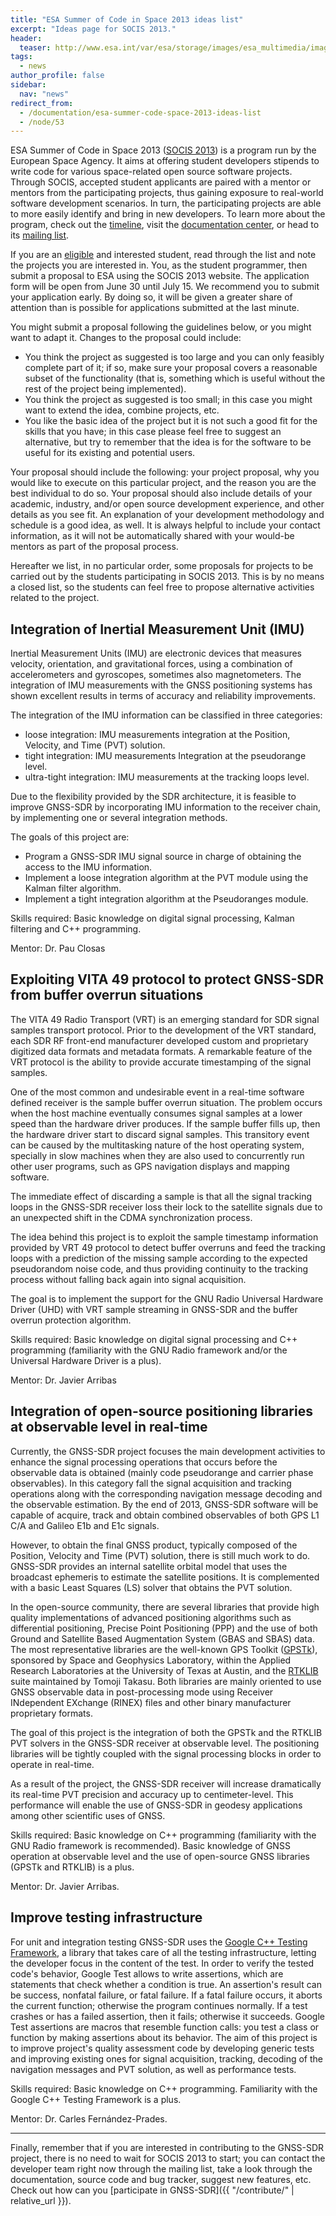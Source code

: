 ```yaml
---
title: "ESA Summer of Code in Space 2013 ideas list"
excerpt: "Ideas page for SOCIS 2013."
header:
  teaser: http://www.esa.int/var/esa/storage/images/esa_multimedia/images/2015/03/socis/15309314-1-eng-GB/SOCIS_large.jpg
tags:
  - news
author_profile: false
sidebar:
  nav: "news"
redirect_from:
  - /documentation/esa-summer-code-space-2013-ideas-list
  - /node/53
---
```


ESA Summer of Code in Space 2013 ([SOCIS 2013](https://socis.esa.int/about/)) is a program run by the European Space Agency. It aims at offering student developers stipends to write code for various space-related open source software projects. Through SOCIS, accepted student applicants are paired with a mentor or mentors from the participating projects, thus gaining exposure to real-world software development scenarios. In turn, the participating projects are able to more easily identify and bring in new developers. To learn more about the program, check out the [timeline](https://socis.esa.int/timeline/), visit the [documentation center](https://socis.esa.int/frequently-asked-questions/), or head to its [mailing list](https://groups.google.com/forum/#!forum/esa-socis).

If you are an [eligible](https://socis.esa.int/frequently-asked-questions/) and interested student, read through the list and note the projects you are interested in. You, as the student programmer, then submit a proposal to ESA using the SOCIS 2013 website. The application form will be open from June 30 until July 15. We recommend you to submit your application early. By doing so, it will be given a greater share of attention than is possible for applications submitted at the last minute.

You might submit a proposal following the guidelines below, or you might want to adapt it. Changes to the proposal could include:

  * You think the project as suggested is too large and you can only feasibly complete part of it; if so, make sure your proposal covers a reasonable subset of the functionality (that is, something which is useful without the rest of the project being implemented).
  * You think the project as suggested is too small; in this case you might want to extend the idea, combine projects, etc.
  * You like the basic idea of the project but it is not such a good fit for the skills that you have; in this case please feel free to suggest an alternative, but try to remember that the idea is for the software to be useful for its existing and potential users.

Your proposal should include the following: your project proposal, why you would like to execute on this particular project, and the reason you are the best individual to do so. Your proposal should also include details of your academic, industry, and/or open source development experience, and other details as you see fit. An explanation of your development methodology and schedule is a good idea, as well. It is always helpful to include your contact information, as it will not be automatically shared with your would-be mentors as part of the proposal process.

Hereafter we list, in no particular order, some proposals for projects to be carried out by the students participating in SOCIS 2013. This is by no means a closed list, so the students can feel free to propose alternative activities related to the project.



## Integration of Inertial Measurement Unit (IMU)

Inertial Measurement Units (IMU) are electronic devices that measures velocity, orientation, and gravitational forces, using a combination of accelerometers and gyroscopes, sometimes also magnetometers. The integration of IMU measurements with the GNSS positioning systems has shown excellent results in terms of accuracy and reliability improvements.

The integration of the IMU information can be classified in three categories:

  * loose integration: IMU measurements integration at the Position, Velocity, and Time (PVT) solution.
  * tight integration: IMU measurements Integration at the pseudorange level.
  * ultra-tight integration: IMU measurements at the tracking loops level.

Due to the flexibility provided by the SDR architecture, it is feasible to improve GNSS-SDR by incorporating IMU information to the receiver chain, by implementing one or several integration methods.

The goals of this project are:

* Program a GNSS-SDR IMU signal source in charge of obtaining the access to the IMU information.
* Implement a loose integration algorithm at the PVT module using the Kalman filter algorithm.
* Implement a tight integration algorithm at the Pseudoranges module.


Skills required: Basic knowledge on digital signal processing, Kalman filtering and C++ programming.

Mentor: Dr. Pau Closas


## Exploiting VITA 49 protocol to protect GNSS-SDR from buffer overrun situations

The VITA 49 Radio Transport (VRT) is an emerging standard for SDR signal samples transport protocol. Prior to the development of the VRT standard, each SDR RF front-end manufacturer developed custom and proprietary digitized data formats and metadata formats. A remarkable feature of the VRT protocol is the ability to provide accurate timestamping of the signal samples.

One of the most common and undesirable event in a real-time software defined receiver is the sample buffer overrun situation. The problem occurs when the host machine eventually consumes signal samples at a lower speed than the hardware driver produces. If the sample buffer fills up, then the hardware driver start to discard signal samples. This transitory event can be caused by the multitasking nature of the host operating system, specially in slow machines when they are also used to concurrently run other user programs, such as GPS navigation displays and mapping software.

The immediate effect of discarding a sample is that all the signal tracking loops in the GNSS-SDR receiver loss their lock to the satellite signals due to an unexpected shift in the CDMA synchronization process.

The idea behind this project is to exploit the sample timestamp information provided by VRT 49 protocol to detect buffer overruns and feed the tracking loops with a prediction of the missing sample according to the expected pseudorandom noise code, and thus providing continuity to the tracking process without falling back again into signal acquisition.

The goal is to implement the support for the GNU Radio Universal Hardware Driver (UHD) with VRT sample streaming in GNSS-SDR and the buffer overrun protection algorithm.

Skills required: Basic knowledge on digital signal processing and C++ programming (familiarity with the GNU Radio framework and/or the Universal Hardware Driver is a plus).

Mentor: Dr. Javier Arribas

## Integration of open-source positioning libraries at observable level in real-time

Currently, the GNSS-SDR project focuses the main development activities to enhance the signal processing operations that occurs before the observable data is obtained (mainly code pseudorange and carrier phase observables). In this category fall the signal acquisition and tracking operations along with the corresponding navigation message decoding and the observable estimation. By the end of 2013, GNSS-SDR software will be capable of acquire, track and obtain combined observables of both GPS L1 C/A and Galileo E1b and E1c signals.

However, to obtain the final GNSS product, typically composed of the Position, Velocity and Time (PVT) solution, there is still much work to do. GNSS-SDR provides an internal satellite orbital model that uses the broadcast ephemeris to estimate the satellite positions. It is complemented with a basic Least Squares (LS) solver that obtains the PVT solution.

In the open-source community, there are several libraries that provide high quality implementations of advanced positioning algorithms such as differential positioning, Precise Point Positioning (PPP) and the use of both Ground and Satellite Based Augmentation System (GBAS and SBAS) data. The most representative libraries are the well-known GPS Toolkit ([GPSTk](https://github.com/SGL-UT/GPSTk)), sponsored by Space and Geophysics Laboratory, within the Applied Research Laboratories at the University of Texas at Austin, and the [RTKLIB](http://www.rtklib.com/) suite maintained by Tomoji Takasu. Both libraries are mainly oriented to use GNSS observable data in post-processing mode using Receiver INdependent EXchange (RINEX) files and other binary manufacturer proprietary formats.

The goal of this project is the integration of both the GPSTk and the RTKLIB PVT solvers in the GNSS-SDR receiver at observable level. The positioning libraries will be tightly coupled with the signal processing blocks in order to operate in real-time.

As a result of the project, the GNSS-SDR receiver will increase dramatically its real-time PVT precision and accuracy up to centimeter-level. This performance will enable the use of GNSS-SDR in geodesy applications among other scientific uses of GNSS.

Skills required: Basic knowledge on C++ programming (familiarity with the GNU Radio framework is recommended). Basic knowledge of GNSS operation at observable level and the use of open-source GNSS libraries (GPSTk and RTKLIB) is a plus.

Mentor: Dr. Javier Arribas.

## Improve testing infrastructure

For unit and integration testing GNSS-SDR uses the [Google C++ Testing Framework](https://github.com/google/googletest), a library that takes care of all the testing infrastructure, letting the developer focus in the content of the test. In order to verify the tested code's behavior, Google Test allows to write assertions, which are statements that check whether a condition is true. An assertion's result can be success, nonfatal failure, or fatal failure. If a fatal failure occurs, it aborts the current function; otherwise the program continues normally. If a test crashes or has a failed assertion, then it fails; otherwise it succeeds. Google Test assertions are macros that resemble function calls: you test a class or function by making assertions about its behavior. The aim of this project is to improve project's quality assessment code by developing generic tests and improving existing ones for signal acquisition, tracking, decoding of the navigation messages and PVT solution, as well as performance tests.

Skills required: Basic knowledge on C++ programming. Familiarity with the Google C++ Testing Framework is a plus.

Mentor: Dr. Carles Fern&aacute;ndez-Prades.



--------

Finally, remember that if you are interested in contributing to the GNSS-SDR project, there is no need to wait for SOCIS 2013 to start; you can contact the developer team right now through the mailing list, take a look through the documentation, source code and bug tracker, suggest new features, etc. Check out how can you [participate in GNSS-SDR]({{ "/contribute/" | relative_url }}).

